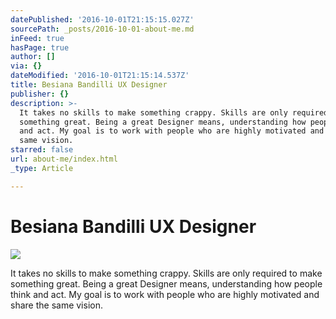 ```yaml
---
datePublished: '2016-10-01T21:15:15.027Z'
sourcePath: _posts/2016-10-01-about-me.md
inFeed: true
hasPage: true
author: []
via: {}
dateModified: '2016-10-01T21:15:14.537Z'
title: Besiana Bandilli UX Designer
publisher: {}
description: >-
  It takes no skills to make something crappy. Skills are only required to make
  something great. Being a great Designer means, understanding how people think
  and act. My goal is to work with people who are highly motivated and share the
  same vision.
starred: false
url: about-me/index.html
_type: Article

---
```

# Besiana Bandilli UX Designer
![](https://the-grid-user-content.s3-us-west-2.amazonaws.com/fe7bb4d4-c9b9-4b29-813a-6b7fd260c772.gif)

It takes no skills to make something crappy. Skills are only required to make something great. Being a great Designer means, understanding how people think and act. My goal is to work with people who are highly motivated and share the same vision.